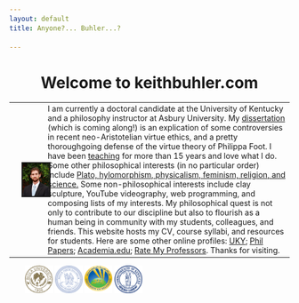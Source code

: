```yaml
---
layout: default
title: Anyone?... Buhler...?  

--- 
```


<h1 id="welcome-to-keithbuhlercom" style="text-align: center;">Welcome to keithbuhler.com</h1>

|                                                                                        |         |
|----------------------------------------------------------------------------------------|---------|
| <img src="/img/keithbuhler-golden.png" alt="Keith Buhler" align="left" hspace="15" border="2">    | I am currently a doctoral candidate at the University of Kentucky and a philosophy instructor at Asbury University. My [dissertation](/research) (which is coming along!) is an explication of some controversies in recent neo-Aristotelian virtue ethics, and a pretty thoroughgoing defense of the virtue theory of Philippa Foot. I have been [teaching](/teaching) for more than 15 years and love what I do.    Some other philosophical interests (in no particular order) include [Plato, hylomorphism, physicalism, feminism, religion, and science.](https://uky.academia.edu/KeithBuhler)   Some non-philosophical interests include clay sculpture, YouTube videography, web programming, and composing lists of my interests. My philosophical quest is not only to contribute to our discipline but also to flourish as a human being in community with my students, colleagues, and friends. This website hosts my CV, course syllabi, and resources for students. Here are some other online profiles: [UKY](https://philosophy.as.uky.edu/users/kebu226);  [Phil Papers](http://philpapers.org/profile/47267); [Academia.edu](https://uky.academia.edu/KeithBuhler); [Rate My Professors](http://www.ratemyprofessors.com/ShowRatings.jsp?tid=1822771). Thanks for visiting.|

<p>

&nbsp;&nbsp;&nbsp;&nbsp;&nbsp;&nbsp; <img src="/img/seal-biola.png" alt="Biola" height="50" width="50">  <img src="/img/seal-thi.png" alt="Torrey Honors" height="50" width="50">  <img src="/img/seal-balamand.png" alt="Balamand" height="50" width="50">   <img src="/img/seal-uk.png" alt="Kentucky" height="50" width="50">

</p>
